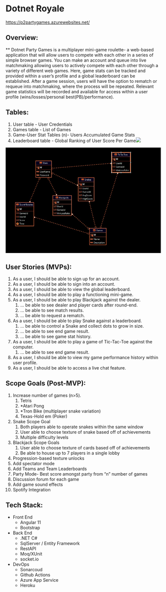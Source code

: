# Dotnet Royale
<!-- [Dotnet.Party.Games.2.docx](https://github.com/210628-UTA-NET/P2-Dotnet-Party-Games/files/6903590/Dotnet.Party.Games.2.docx) -->
https://p2partygames.azurewebsites.net/
## **Overview:**
**	Dotnet Party Games is a multiplayer mini-game roulette- a web-based application that will allow users to compete with each other in a series of simple browser games. You can make an account and queue into live matchmaking allowing users to actively compete with each other through a variety of different web games. Here, game stats can be tracked and provided within a user’s profile and a global leaderboard can be established. After a game session, users will have the option to rematch or requeue into matchmaking, where the process will be repeated. Relevant game statistics will be recorded and available for access within a user profile (wins/losses/personal best(PB)/performance).
## **Tables:**
1. User table - User Credentials
1. Games table - List of Games
1. Game-User Stat Tables (n)- Users Accumulated Game Stats
1. Leaderboard table - Global Ranking of User Score Per Game![](Aspose.Words.fa931c7b-81a0-46f8-9bc1-4928c10d63da.001.png)
<img src="https://raw.githubusercontent.com/210628-UTA-NET/P2-Dotnet-Party-Games/main/image.jpg"/>

##

## **User Stories (MVPs):**
1. As a user, I should be able to sign up for an account.
1. As a user, I should be able to sign into an account.
1. As a user, I should be able to view the global leaderboard.
1. As a user, I should be able to play a functioning mini-game.
1. As a user, I should be able to play Blackjack against the dealer.
   1. … be able to see dealer and player cards after round-end.
   1. ... be able to see match results.
   1. … be able to request a rematch.
1. As a user, I should be able to play Snake against a leaderboard.
   1. … be able to control a Snake and collect dots to grow in size.
   1. … be able to see end game result.
   1. ... be able to see game stat history.
1. As a user, I should be able to play a game of Tic-Tac-Toe against the computer.
   1. ... be able to see end game result.
1. As a user, I should be able to view my game performance history within user profile.
1. As a user, I should be able to access a live chat feature.
## **Scope Goals (Post-MVP):**
1. Increase number of games (n>5).
   1. Tetris
   1. \*Atari Pong
   1. \*Tron Bike (multiplayer snake variation)
   1. Texas-Hold em (Poker)
1. Snake Scope Goal
   1. Both players able to operate snakes within the same window
   1. User able to choose texture of snake based off of achievements
   1. Multiple difficulty levels
1. Blackjack Scope Goals
   1. User able to choose texture of cards based off of achievements
   1. Be able to house up to 7 players in a single lobby
1. Progression-based texture unlocks
1. Add spectator mode
1. Add Teams and Team Leaderboards
1. Party Mode- Best score amongst party from “n” number of games
1. Discussion forum for each game
1. Add game sound effects
1. Spotify Integration

## **Tech Stack:**

- Front End
  - Angular 11
  - Bootstrap
- Back End
  - .NET C#
  - SqlServer / Entity Framework
  - RestAPI
  - Moq/XUnit
  - socket.io
- DevOps
  - Sonarcoud
  - Github Actions
  - Azure App Service
  - Heroku

